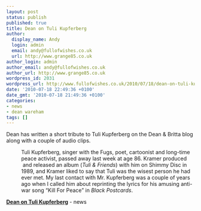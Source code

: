 ```yaml
---
layout: post
status: publish
published: true
title: Dean on Tuli Kupferberg
author:
  display_name: Andy
  login: admin
  email: andy@fullofwishes.co.uk
  url: http://www.grange85.co.uk
author_login: admin
author_email: andy@fullofwishes.co.uk
author_url: http://www.grange85.co.uk
wordpress_id: 2031
wordpress_url: http://www.fullofwishes.co.uk/2010/07/18/dean-on-tuli-kupferberg/
date: '2010-07-18 22:49:36 +0100'
date_gmt: '2010-07-18 21:49:36 +0100'
categories:
- news
- dean wareham
tags: []
---
```

<div>Dean has written a short tribute to Tuli Kupferberg on the Dean &amp; Britta blog along with a couple of audio clips.
<p />
<div style="margin-left: 40px">Tuli Kupferberg, singer with the Fugs, poet, cartoonist and long-time peace activist, passed away last week at age 86. Kramer produced  and released an album (<em>Tuli &amp; Friends</em>) with him on Shimmy Disc in 1989, and Kramer liked to say that Tuli was the wisest person he had ever met. My last contact with Mr. Kupferberg was a couple of years ago when I called him about reprinting the lyrics for his amusing anti-war song “Kill For Peace” in <em>Black Postcards</em>. </div>
<p><a href="http://www.deanandbritta.com/blog/?p=697"><b>Dean on Tuli Kupferberg</b></a>
- news
</p></div>
